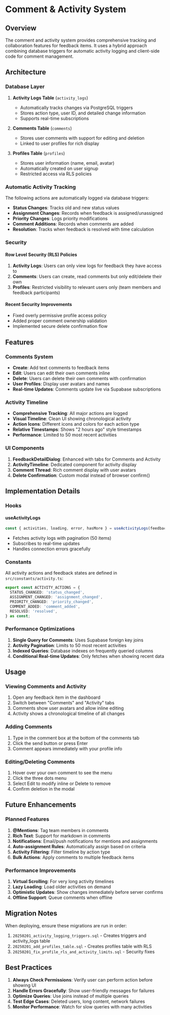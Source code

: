 # Comment & Activity System

## Overview

The comment and activity system provides comprehensive tracking and collaboration features for feedback items. It uses a hybrid approach combining database triggers for automatic activity logging and client-side code for comment management.

## Architecture

### Database Layer

1. **Activity Logs Table** (`activity_logs`)
   - Automatically tracks changes via PostgreSQL triggers
   - Stores action type, user ID, and detailed change information
   - Supports real-time subscriptions

2. **Comments Table** (`comments`)
   - Stores user comments with support for editing and deletion
   - Linked to user profiles for rich display

3. **Profiles Table** (`profiles`)
   - Stores user information (name, email, avatar)
   - Automatically created on user signup
   - Restricted access via RLS policies

### Automatic Activity Tracking

The following actions are automatically logged via database triggers:

- **Status Changes**: Tracks old and new status values
- **Assignment Changes**: Records when feedback is assigned/unassigned
- **Priority Changes**: Logs priority modifications
- **Comment Additions**: Records when comments are added
- **Resolution**: Tracks when feedback is resolved with time calculation

### Security

#### Row Level Security (RLS) Policies

1. **Activity Logs**: Users can only view logs for feedback they have access to
2. **Comments**: Users can create, read comments but only edit/delete their own
3. **Profiles**: Restricted visibility to relevant users only (team members and feedback participants)

#### Recent Security Improvements

- Fixed overly permissive profile access policy
- Added proper comment ownership validation
- Implemented secure delete confirmation flow

## Features

### Comments System

- **Create**: Add text comments to feedback items
- **Edit**: Users can edit their own comments inline
- **Delete**: Users can delete their own comments with confirmation
- **User Profiles**: Display user avatars and names
- **Real-time Updates**: Comments update live via Supabase subscriptions

### Activity Timeline

- **Comprehensive Tracking**: All major actions are logged
- **Visual Timeline**: Clean UI showing chronological activity
- **Action Icons**: Different icons and colors for each action type
- **Relative Timestamps**: Shows "2 hours ago" style timestamps
- **Performance**: Limited to 50 most recent activities

### UI Components

1. **FeedbackDetailDialog**: Enhanced with tabs for Comments and Activity
2. **ActivityTimeline**: Dedicated component for activity display
3. **Comment Thread**: Rich comment display with user avatars
4. **Delete Confirmation**: Custom modal instead of browser confirm()

## Implementation Details

### Hooks

#### useActivityLogs
```typescript
const { activities, loading, error, hasMore } = useActivityLogs(feedbackId);
```
- Fetches activity logs with pagination (50 items)
- Subscribes to real-time updates
- Handles connection errors gracefully

### Constants

All activity actions and feedback states are defined in `src/constants/activity.ts`:

```typescript
export const ACTIVITY_ACTIONS = {
  STATUS_CHANGED: 'status_changed',
  ASSIGNMENT_CHANGED: 'assignment_changed',
  PRIORITY_CHANGED: 'priority_changed',
  COMMENT_ADDED: 'comment_added',
  RESOLVED: 'resolved',
} as const;
```

### Performance Optimizations

1. **Single Query for Comments**: Uses Supabase foreign key joins
2. **Activity Pagination**: Limits to 50 most recent activities
3. **Indexed Queries**: Database indexes on frequently queried columns
4. **Conditional Real-time Updates**: Only fetches when showing recent data

## Usage

### Viewing Comments and Activity

1. Open any feedback item in the dashboard
2. Switch between "Comments" and "Activity" tabs
3. Comments show user avatars and allow inline editing
4. Activity shows a chronological timeline of all changes

### Adding Comments

1. Type in the comment box at the bottom of the comments tab
2. Click the send button or press Enter
3. Comment appears immediately with your profile info

### Editing/Deleting Comments

1. Hover over your own comment to see the menu
2. Click the three dots menu
3. Select Edit to modify inline or Delete to remove
4. Confirm deletion in the modal

## Future Enhancements

### Planned Features

1. **@Mentions**: Tag team members in comments
2. **Rich Text**: Support for markdown in comments
3. **Notifications**: Email/push notifications for mentions and assignments
4. **Auto-assignment Rules**: Automatically assign based on criteria
5. **Activity Filtering**: Filter timeline by action type
6. **Bulk Actions**: Apply comments to multiple feedback items

### Performance Improvements

1. **Virtual Scrolling**: For very long activity timelines
2. **Lazy Loading**: Load older activities on demand
3. **Optimistic Updates**: Show changes immediately before server confirms
4. **Offline Support**: Queue comments when offline

## Migration Notes

When deploying, ensure these migrations are run in order:

1. `20250201_activity_logging_triggers.sql` - Creates triggers and activity_logs table
2. `20250201_add_profiles_table.sql` - Creates profiles table with RLS
3. `20250201_fix_profile_rls_and_activity_limits.sql` - Security fixes

## Best Practices

1. **Always Check Permissions**: Verify user can perform action before showing UI
2. **Handle Errors Gracefully**: Show user-friendly messages for failures
3. **Optimize Queries**: Use joins instead of multiple queries
4. **Test Edge Cases**: Deleted users, long content, network failures
5. **Monitor Performance**: Watch for slow queries with many activities